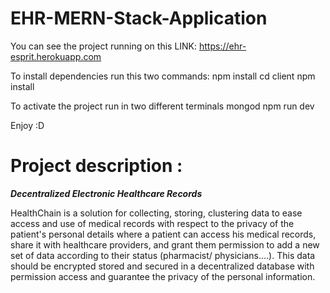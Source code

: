 # EHR-MERN-Stack-Application
You can see the project running on this LINK: https://ehr-esprit.herokuapp.com

To install dependencies run this two commands: 
npm install cd client npm install

To activate the project run in two different terminals mongod npm run dev 

Enjoy :D

# Project description :

***Decentralized Electronic Healthcare Records***

HealthChain is a solution for collecting, storing, clustering data to ease access and use of medical records with respect to the privacy of the patient's personal details where a patient can access his medical records, share it with healthcare providers, and grant them permission to add a new set of data according to their status (pharmacist/ physicians....).
This data should be encrypted stored and secured in a decentralized database with permission access and guarantee the privacy of the personal information.
